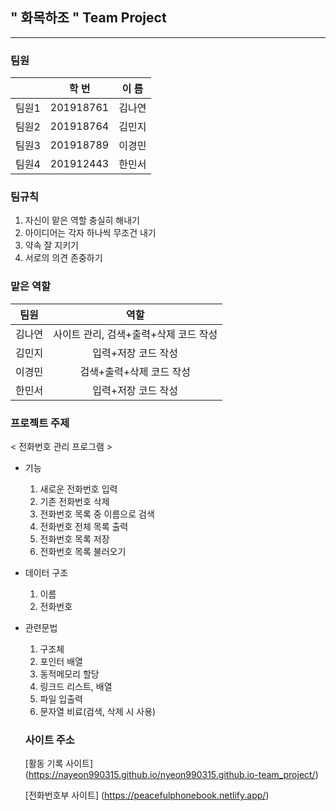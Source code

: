 ## " 화목하조 " Team Project
--------------------------

### 팀원
|        | 학  번 | 이  름 |
|  :--:  |  :--:  |  :--:  |
|  팀원1 | 201918761 | 김나연 |
|  팀원2 | 201918764 | 김민지 |
|  팀원3 | 201918789 | 이경민 |
|  팀원4 | 201912443 | 한민서 |

### 팀규칙
1. 자신이 맡은 역할 충실히 해내기
2. 아이디어는 각자 하나씩 무조건 내기
3. 약속 잘 지키기
4. 서로의 의견 존중하기

### 맡은 역할
| 팀원|       역할       |
| :--:|       :--:       |
|   김나연 |        사이트 관리, 검색+출력+삭제 코드 작성           |
|   김민지 |            입력+저장 코드 작성       |
|   이경민 |        검색+출력+삭제 코드 작성          |
|   한민서 |        입력+저장 코드 작성          |

### 프로젝트 주제

< 전화번호 관리 프로그램 >

- 기능
  1) 새로운 전화번호 입력
  2) 기존 전화번호 삭제
  3) 전화번호 목록 중 이름으로 검색
  4) 전화번호 전체 목록 출력
  5) 전화번호 목록 저장
  6) 전화번호 목록 불러오기


- 데이터 구조
  1) 이름
  2) 전화번호
  
  
- 관련문법
  1) 구조체
  2) 포인터 배열
  3) 동적메모리 할당
  4) 링크드 리스트, 배열
  5) 파일 입출력
  6) 문자열 비료(검색, 삭제 시 사용)
  
  ### 사이트 주소
  [활동 기록 사이트] (https://nayeon990315.github.io/nyeon990315.github.io-team_project/)
  
  [전화번호부 사이트] (https://peacefulphonebook.netlify.app/)
